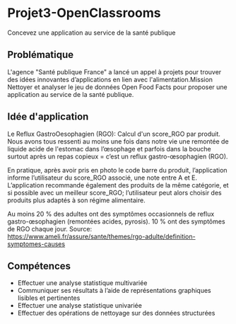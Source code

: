 # Projet3-OpenClassrooms
Concevez une application au service  de la santé publique
## Problématique
L'agence "Santé publique France" a lancé un appel à projets pour trouver des idées innovantes d’applications en lien avec l'alimentation.Mission
Nettoyer et analyser le jeu de données Open Food Facts pour proposer une application au service de la santé publique.

## Idée d'application
Le Reflux GastroOesophagien (RGO): Calcul d'un score_RGO par produit.
Nous avons tous ressenti au moins une fois dans notre vie une remontée de liquide acide de l'estomac dans l’œsophage et parfois dans la bouche surtout après un repas copieux = c’est un reflux gastro-œsophagien (RGO).

En pratique, après avoir pris en photo le code barre du produit, l’application informe l’utilisateur du score_RGO associé, une note entre A et E. L’application recommande également des produits de la même catégorie, et si possible avec un meilleur score_RGO; l’utilisateur peut alors choisir des produits plus adaptés à son régime alimentaire.

Au moins 20 % des adultes ont des symptômes occasionnels de reflux gastro-œsophagien (remontées acides, pyrosis). 10 % ont des symptômes de RGO chaque jour.
Source: https://www.ameli.fr/assure/sante/themes/rgo-adulte/definition-symptomes-causes

## Compétences
* Effectuer une analyse statistique multivariée
* Communiquer ses résultats à l’aide de représentations graphiques lisibles et pertinentes
* Effectuer une analyse statistique univariée
* Effectuer des opérations de nettoyage sur des données structurées
